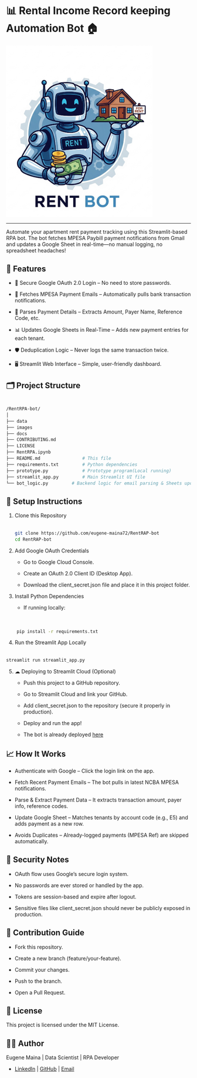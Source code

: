 # 📊 Rental Income Record keeping Automation Bot 🏠

<img src="images/rent%20bot.jpg" alt="Rent bot" width="400"/>

***
Automate your apartment rent payment tracking using this Streamlit-based RPA bot. The bot fetches MPESA Paybill payment notifications from Gmail and updates a Google Sheet in real-time—no manual logging, no spreadsheet headaches!

## 🚀 Features

* 🔑 Secure Google OAuth 2.0 Login – No need to store passwords.

* 📩 Fetches MPESA Payment Emails – Automatically pulls bank transaction notifications.

* 📄 Parses Payment Details – Extracts Amount, Payer Name, Reference Code, etc.

* 📊 Updates Google Sheets in Real-Time – Adds new payment entries for each tenant.

* 🛡 Deduplication Logic – Never logs the same transaction twice.

* 🖥 Streamlit Web Interface – Simple, user-friendly dashboard.

## 🗂 Project Structure

```bash

/RentRPA-bot/
│
├── data
├── images
├── docs
├── CONTRIBUTING.md
├── LICENSE
├── RentRPA.ipynb
├── README.md                # This file
├── requirements.txt         # Python dependencies
├── prototype.py             # Prototype program(Local running)
├── streamlit_app.py         # Main Streamlit UI file
└── bot_logic.py         # Backend logic for email parsing & Sheets updating

```

## 🔧 Setup Instructions

1. Clone this Repository

    ```bash

    git clone https://github.com/eugene-maina72/RentRAP-bot
    cd RentRAP-bot

    ```

2. Add Google OAuth Credentials

    * Go to Google Cloud Console.

    * Create an OAuth 2.0 Client ID (Desktop App).

    * Download the client_secret.json file and place it in this project folder.

3. Install Python Dependencies

    * If running locally:

```bash


    pip install -r requirements.txt

```

4. Run the Streamlit App Locally

```bash

streamlit run streamlit_app.py

```

5. ☁ Deploying to Streamlit Cloud (Optional)

    * Push this project to a GitHub repository.

    * Go to Streamlit Cloud and link your GitHub.

    * Add client_secret.json to the repository (secure it properly in production).

    * Deploy and run the app!
    
    * The bot is already deployed [here](lemaiyan-rpa.streamlit.app) 

## 📈 How It Works

* Authenticate with Google – Click the login link on the app.

* Fetch Recent Payment Emails – The bot pulls in latest NCBA MPESA notifications.

* Parse & Extract Payment Data – It extracts transaction amount, payer info, reference codes.

* Update Google Sheet – Matches tenants by account code (e.g., E5) and adds payment as a new row.

* Avoids Duplicates – Already-logged payments (MPESA Ref) are skipped automatically.

## 🔐 Security Notes

* OAuth flow uses Google’s secure login system.

* No passwords are ever stored or handled by the app.

* Tokens are session-based and expire after logout.

* Sensitive files like client_secret.json should never be publicly exposed in production.

## 🤝 Contribution Guide

* Fork this repository.

* Create a new branch (feature/your-feature).

* Commit your changes.

* Push to the branch.

* Open a Pull Request.

## 📄 License

This project is licensed under the MIT License.

## 👨‍💻 Author

Eugene Maina |
Data Scientist | RPA Developer

* [LinkedIn](https://www.linkedin.com/in/eugene-maina-4a8b9a128/) | [GitHub](https://github.com/eugene-maina72) | [Email](mailto:eugenemaina72@gmail.com)

